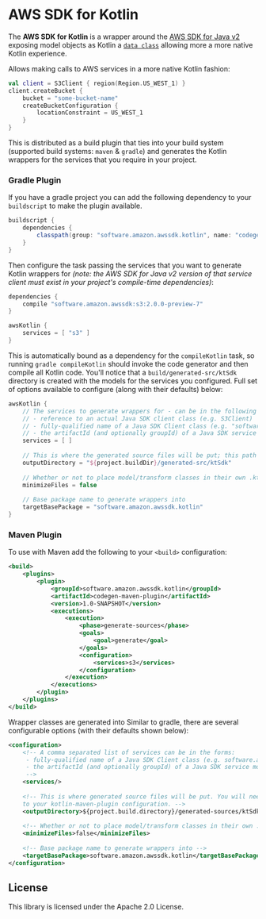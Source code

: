 # AWS SDK for Kotlin

The **AWS SDK for Kotlin** is a wrapper around the [AWS SDK for Java v2](https://raw.githubusercontent.com/aws/aws-sdk-java-v2) exposing model objects as Kotlin a [`data class`](https://kotlinlang.org/docs/reference/data-classes.html) allowing more a more native Kotlin experience.

Allows making calls to AWS services in a more native Kotlin fashion:

```kotlin
val client = S3Client { region(Region.US_WEST_1) }
client.createBucket {
    bucket = "some-bucket-name"
    createBucketConfiguration {
        locationConstraint = US_WEST_1
    }
}
```

This is distributed as a build plugin that ties into your build system (supported build systems: `maven` & `gradle`) and generates the Kotlin wrappers for the services that you require in your project.

### Gradle Plugin

If you have a gradle project you can add the following dependency to your `buildscript` to make the plugin available.

```groovy
buildscript {
    dependencies {
        classpath(group: "software.amazon.awssdk.kotlin", name: "codegen-gradle-plugin", version: "1.0-SNAPSHOT", changing: true)
    }
}
```

Then configure the task passing the services that you want to generate Kotlin wrappers for *(note: the AWS SDK for Java v2 version of that service client must exist in your project's compile-time dependencies)*:

```groovy
dependencies {
    compile "software.amazon.awssdk:s3:2.0.0-preview-7"
}

awsKotlin {
    services = [ "s3" ]
}
```

This is automatically bound as a dependency for the `compileKotlin` task, so running `gradle compileKotlin` should invoke the code generator and then compile all Kotlin code. You'll notice that a `build/generated-src/ktSdk` directory is created with the models for the services you configured. Full set of options available to configure (along with their defaults) below:

```groovy
awsKotlin {
    // The services to generate wrappers for - can be in the following forms:
    // - reference to an actual Java SDK client class (e.g. S3Client)
    // - fully-qualified name of a Java SDK Client class (e.g. "software.amazon.awssdk.services.s3.S3Client")
    // - the artifactId (and optionally groupId) of a Java SDK service module (e.g. "software.amazon.awssdk:s3" or simply "s3")  
    services = [ ]
    
    // This is where the generated source files will be put; this path is automatically added to the "main" sourceSet
    outputDirectory = "${project.buildDir}/generated-src/ktSdk"
    
    // Whether or not to place model/transform classes in their own .kt files or combine into a single file
    minimizeFiles = false
    
    // Base package name to generate wrappers into
    targetBasePackage = "software.amazon.awssdk.kotlin"
}
```

### Maven Plugin

To use with Maven add the following to your `<build>` configuration:

```xml
<build>
    <plugins>
        <plugin>
            <groupId>software.amazon.awssdk.kotlin</groupId>
            <artifactId>codegen-maven-plugin</artifactId>
            <version>1.0-SNAPSHOT</version>
            <executions>
                <execution>
                    <phase>generate-sources</phase>
                    <goals>
                        <goal>generate</goal>
                    </goals>
                    <configuration>
                        <services>s3</services>
                    </configuration>
                </execution>
            </executions>
        </plugin>
    </plugins>
</build>
```

Wrapper classes are generated into 
Similar to gradle, there are several configurable options (with their defaults shown below):

```xml
<configuration>
    <!-- A comma separated list of services can be in the forms:
     - fully-qualified name of a Java SDK Client class (e.g. software.amazon.awssdk.services.s3.S3Client)
     - the artifactId (and optionally groupId) of a Java SDK service module (e.g. "software.amazon.awssdk:s3" or simply "s3")
     -->   
    <services/>
    
    <!-- This is where generated source files will be put. You will need to add this as a `<sourceDir>` 
    to your kotlin-maven-plugin configuration. -->
    <outputDirectory>${project.build.directory}/generated-sources/ktSdk</outputDirectory>
    
    <!-- Whether or not to place model/transform classes in their own .kt files or combine into a single file -->
    <minimizeFiles>false</minimizeFiles>
    
    <!-- Base package name to generate wrappers into -->
    <targetBasePackage>software.amazon.awssdk.kotlin</targetBasePackage>
</configuration>
```

## License

This library is licensed under the Apache 2.0 License. 
